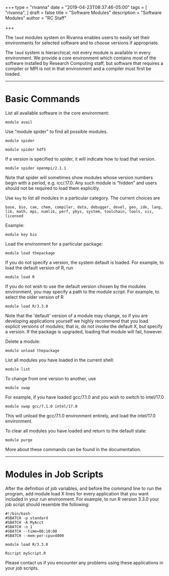 +++
type = "rivanna"
date = "2019-04-23T08:37:46-05:00"
tags = [
  "rivanna",
]
draft = false
title = "Software Modules"
description = "Software Modules"
author = "RC Staff"

+++

<p class="lead">The <code>lmod</code> modules system on Rivanna enables users to easily set their environments for selected software and to choose versions if appropriate.</p>
<p class="lead">The <code>lmod</code> system is hierarchical; not every module is available in every environment.  We provide a core environment which contains most of the software installed by Research Computing staff, but software that requires a compiler or MPI is not in that environment and a compiler must first be loaded.</p>

- - -

# Basic Commands
List all available software in the core environment:

```
module avail
```

Use "module spider" to find all possible modules.

```
module spider

module spider hdf5
```

If a version is specified to spider, it will indicate how to load that version.

```
module spider openmpi/2.1.1
```

Note that spider will sometimes show modules whose version numbers begin with a period, e.g. icc/.17.0.  Any such module is “hidden” and users should not be required to load them explicitly.

Use `key` to list all modules in a particular category.  The current choices are

```
base, bio, cae, chem, compiler, data, debugger, devel, geo, ide, lang, lib, math, mpi, numlib, perf, phys, system, toolchain, tools, vis, licensed
```

Example:

```
module key bio
```

Load the environment for a particular package:

```
module load thepackage
```

If you do not specify a version, the system default is loaded.  For example, to load the default version of R, run

```
module load R
```
If you do not wish to use the default version chosen by the modules environment, you may specify a path to the module script. For example, to select the older version of R

```
module load R/3.3.0
```
Note that the 'default' version of a module may change, so if you are developing applications yourself we highly recommend that you load explicit versions of modules; that is, do not invoke the default X, but specify a version.  If the package is upgraded, loading that module will fail, however.

Delete a module:

```
module unload thepackage
```
List all modules you have loaded in the current shell:

```
module list
```

To change from one version to another, use

```
module swap
```
For example, if you have loaded gcc/7.1.0 and you wish to switch to intel/17.0

```
module swap gcc/7.1.0 intel/17.0
```
This will unload the gcc/7.1.0 environment entirely, and load the intel/17.0 environment. 

To clear all modules you have loaded and return to the default state:

```
module purge
```
More about these commands can be found in the documentation.

- - -
# Modules in Job Scripts
After the definition of job variables, and before the command line to run the program, add module load X lines for every application that you want included in your run environment. For example, to run R version 3.3.0 your job script should resemble the following:

```
#!/bin/bash
#SBATCH -p standard
#SBATCH -A MyAcct
#SBATCH -n 1
#SBATCH --time=00:10:00
#SBATCH --mem-per-cpu=4000

module load R/3.3.0

Rscript myScript.R
```

Please contact us if you encounter any problems using these applications in your job scripts.
